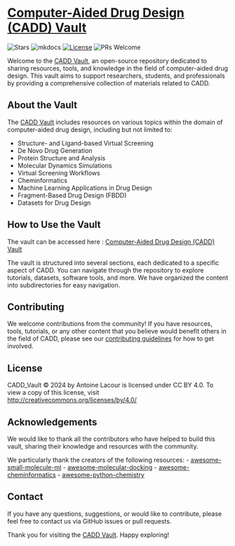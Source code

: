 # [Computer-Aided Drug Design (CADD) Vault](https://tonylac77.github.io/CADD_Vault/)

![Stars](https://img.shields.io/github/stars/tonylac77/CADD_Vault)
![mkdocs](https://github.com/github/docs/actions/workflows/mkdocs-deploy.yml/badge.svg)
[![License](https://img.shields.io/github/license/tonylac77/CADD_Vault)](./LICENSE)
![PRs Welcome](https://img.shields.io/badge/PRs-welcome-brightgreen)

Welcome to the [CADD Vault](https://tonylac77.github.io/CADD_Vault/), an open-source repository dedicated to sharing resources, tools, and knowledge in the field of computer-aided drug design. This vault aims to support researchers, students, and professionals by providing a comprehensive collection of materials related to CADD.

## About the Vault

The [CADD Vault](https://tonylac77.github.io/CADD_Vault/) includes resources on various topics within the domain of computer-aided drug design, including but not limited to:

- Structure- and Ligand-based Virtual Screening
- De Novo Drug Generation
- Protein Structure and Analysis
- Molecular Dynamics Simulations
- Virtual Screening Workflows
- Cheminformatics
- Machine Learning Applications in Drug Design
- Fragment-Based Drug Design (FBDD)
- Datasets for Drug Design

## How to Use the Vault

The vault can be accessed here : [Computer-Aided Drug Design (CADD) Vault](https://tonylac77.github.io/CADD_Vault/)

The vault is structured into several sections, each dedicated to a specific aspect of CADD. You can navigate through the repository to explore tutorials, datasets, software tools, and more. We have organized the content into subdirectories for easy navigation.

## Contributing

We welcome contributions from the community! If you have resources, tools, tutorials, or any other content that you believe would benefit others in the field of CADD, please see our [contributing guidelines](CONTRIBUTING.md) for how to get involved.

## License

CADD_Vault © 2024 by Antoine Lacour is licensed under CC BY 4.0. To view a copy of this license, visit http://creativecommons.org/licenses/by/4.0/

## Acknowledgements

We would like to thank all the contributors who have helped to build this vault, sharing their knowledge and resources with the community.

We particularly thank the creators of the following resources:
    - [awesome-small-molecule-ml](https://github.com/benb111/awesome-small-molecule-ml)
    - [awesome-molecular-docking](https://github.com/Thinklab-SJTU/awesome-molecular-docking?tab=readme-ov-file)
    - [awesome-cheminformatics](https://github.com/hsiaoyi0504/awesome-cheminformatics)
    - [awesome-python-chemistry](https://github.com/lmmentel/awesome-python-chemistry)

## Contact

If you have any questions, suggestions, or would like to contribute, please feel free to contact us via GitHub issues or pull requests.

Thank you for visiting the [CADD Vault](https://tonylac77.github.io/CADD_Vault/). Happy exploring!

